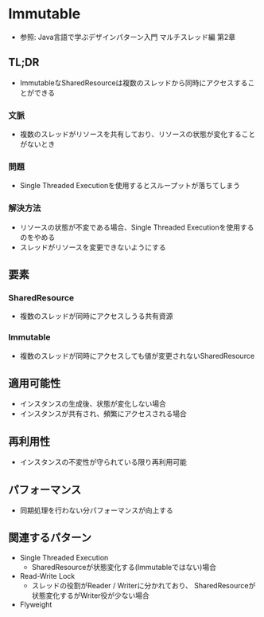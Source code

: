 # Immutable
- 参照: Java言語で学ぶデザインパターン入門 マルチスレッド編 第2章

## TL;DR
- ImmutableなSharedResourceは複数のスレッドから同時にアクセスすることができる

### 文脈
- 複数のスレッドがリソースを共有しており、リソースの状態が変化することがないとき

### 問題
- Single Threaded Executionを使用するとスループットが落ちてしまう

### 解決方法
- リソースの状態が不変である場合、Single Threaded Executionを使用するのをやめる
- スレッドがリソースを変更できないようにする

## 要素
### SharedResource
- 複数のスレッドが同時にアクセスしうる共有資源

### Immutable
- 複数のスレッドが同時にアクセスしても値が変更されないSharedResource

## 適用可能性
- インスタンスの生成後、状態が変化しない場合
- インスタンスが共有され、頻繁にアクセスされる場合

## 再利用性
- インスタンスの不変性が守られている限り再利用可能

## パフォーマンス
- 同期処理を行わない分パフォーマンスが向上する

## 関連するパターン
- Single Threaded Execution
  - SharedResourceが状態変化する(Immutableではない)場合
- Read-Write Lock
  - スレッドの役割がReader / Writerに分かれており、
    SharedResourceが状態変化するがWriter役が少ない場合
- Flyweight

